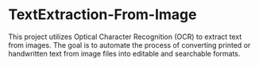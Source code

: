# TextExtraction-From-Image
This project utilizes Optical Character Recognition (OCR) to extract text from images. The goal is to automate the process of converting printed or handwritten text from image files into editable and searchable formats. 
